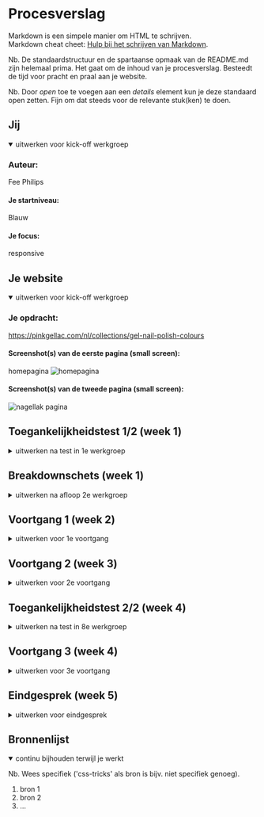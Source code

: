 # Procesverslag
Markdown is een simpele manier om HTML te schrijven.  
Markdown cheat cheet: [Hulp bij het schrijven van Markdown](https://github.com/adam-p/markdown-here/wiki/Markdown-Cheatsheet).

Nb. De standaardstructuur en de spartaanse opmaak van de README.md zijn helemaal prima. Het gaat om de inhoud van je procesverslag. Besteedt de tijd voor pracht en praal aan je website.

Nb. Door *open* toe te voegen aan een *details* element kun je deze standaard open zetten. Fijn om dat steeds voor de relevante stuk(ken) te doen.





## Jij

<details open>
  <summary>uitwerken voor kick-off werkgroep</summary>

  ### Auteur:
  Fee Philips

  #### Je startniveau:
  Blauw

  #### Je focus:
  responsive
 
</details>





## Je website

<details open>
  <summary>uitwerken voor kick-off werkgroep</summary>

  ### Je opdracht:
  https://pinkgellac.com/nl/collections/gel-nail-polish-colours 

  #### Screenshot(s) van de eerste pagina (small screen): 
  homepagina 
  <img src="https://user-images.githubusercontent.com/118175206/201687715-a26e1978-06f5-4540-9a6d-862788142bd8.png" width="375px" alt="homepagina">

  #### Screenshot(s) van de tweede pagina (small screen): 
  <img src="https://user-images.githubusercontent.com/118175206/201687376-73d885b3-304e-4d85-b96a-6400a208487d.png" width="375px" alt="nagellak pagina">

 



## Toegankelijkheidstest 1/2 (week 1)

<details>
  <summary>uitwerken na test in 1e werkgroep</summary>

  ### Bevindingen
  Lijst met je bevindingen die in de test naar voren kwamen:

  #### Screenreader
 Heb eerst gekeken naar hoe de screen reader werkt. En even door de twee pagina’s gegaan. 
-	Kopjes en de linkjes duidelijk maken.
-	Je kunt filteren op kopjes en linkjes. 
-	Alles was te bereiken met de screenreader


  #### Muis en Toetsenbord 
  Hier korte omschrijving (met indien nodig afbeeldingen)

  Hier een omschrijving van hoe het opgelost kan worden (met indien nodig afbeeldingen)


  #### Motoriek (shocks, elastiekjes)
  Hier korte omschrijving (met indien nodig afbeeldingen)

  Hier een omschrijving van hoe het opgelost kan worden (met indien nodig afbeeldingen)


  #### Visueel (brillen, contrast, kleurenblind, dark/light). 
  Hier korte omschrijving (met indien nodig afbeeldingen)

  Hier een omschrijving van hoe het opgelost kan worden (met indien nodig afbeeldingen)

</details>



## Breakdownschets (week 1)

<details>
  <summary>uitwerken na afloop 2e werkgroep</summary>

  ### de hele pagina: 
  <img src="readme-images/dummy-plaatje.jpg" width="375px" alt="breakdown van de hele pagina">

  ### dynamisch deel (bijv menu): 
  <img src="readme-images/dummy-plaatje.jpg" width="375px" alt="breakdown van een dynamisch deel">

  ### wellicht nog een dynamisch deel (bijv filter): 
  <img src="readme-images/dummy-plaatje.jpg" width="375px" alt="breakdown van nog een dynamisch deel">

</details>





## Voortgang 1 (week 2)

<details>
  <summary>uitwerken voor 1e voortgang</summary>

  ### Stand van zaken
  hier dit ging goed & dit was lastig (neem ook screenshots op van delen van je website en code)


  ### Agenda voor meeting
  samen met je groepje opstellen

  | student 1      | student 2          | student 3    | student 4        |
  | ---            | ---                | ---          | ---              |
  | dit bespreken  | en dit             | en ik dit    | en dan ik dat    |
  | en dat ook nog | dit als er tijd is | nog een punt | dit wil ik zeker |
  | ...            | ...                | ...          | ...              |


  ### Verslag van meeting
  hier na afloop snel de uitkomsten van de meeting vastleggen

  - punt 1
  - punt 2
  - nog een punt
  - ...

</details>





## Voortgang 2 (week 3)

<details>
  <summary>uitwerken voor 2e voortgang</summary>

  ### Stand van zaken
  hier dit ging goed & dit was lastig (neem ook screenshots op van delen van je website en code)


  ### Agenda voor meeting
  samen met je groepje opstellen

  | student 1      | student 2          | student 3    | student 4        |
  | ---            | ---                | ---          | ---              |
  | dit bespreken  | en dit             | en ik dit    | en dan ik dat    |
  | en dat ook nog | dit als er tijd is | nog een punt | dit wil ik zeker |
  | ...            | ...                | ...          | ...              |


  ### Verslag van meeting
  hier na afloop snel de uitkomsten van de meeting vastleggen

  - punt 1
  - punt 2
  - nog een punt
- ...

</details>





## Toegankelijkheidstest 2/2 (week 4)

<details>
  <summary>uitwerken na test in 8e werkgroep</summary>

  ### Bevindingen
  Lijst met je bevindingen die in de test naar voren kwamen (geef ook aan wat er verbeterd is):

  #### Screenreader
  Heb eerst gekeken naar hoe de screen reader werkt. En even door de twee pagina’s gegaan.
  
-	Kopjes en de linkjes duidelijk maken.
-	Je kunt filteren op kopjes en linkjes. 
-	Alles was te bereiken met de screenreader.
![image](https://user-images.githubusercontent.com/118175206/202661222-b82ae696-4dda-4eb2-a7ef-768a7fcd802c.png)


  #### Muis en Toetsenbord 
 Ik ben gaan kijken of alles op de website te bereiken is met alleen het toetsenbord.

-	Je kunt niet naar de nagellakjes met tap.
-	Je kunt goed heen en weer op de website doormiddel van het toetsen bord
-	Alles moet met het toetsenbord te bereiken zijn voor mensen met een trillend arm. 
![image](https://user-images.githubusercontent.com/118175206/202661425-e945cae9-d526-4c09-be1c-fb5d3e0c3a44.png)


  #### Motoriek (shocks, elastiekjes)
  Ik heb gekeken hoe het is als je een beperking hebt, zoals een trillend arm. Ook heb ik verschillende brilletjes op gezet hoe het is als je zicht beperkt is. Of hoe het is om heel snel afgeleid te zijn. 
  
-	Met een trillende arm is het besturen van de muis heel lastig. Zo klik je snel mis. Daarom is het belangrijk dat je knoppen groot genoeg zijn.
-	Alles moet met het toetsenbord te bereiken zijn voor mensen met een trillend arm. 
-	Door minder goed zicht is het fijn dat de tekst niet in kleuren is maar in het zwart. Gekleurde tekst moet zwart worden.
-	Als je snel afgeleid bent zorgen de vele kleuren snel voor afleiding. 
-	Het is belangrijk dat de teksten en de buttons groot genoeg zijn.
-	Alle informatie moet groot genoeg zijn voor mensen met een slecht zicht. Sommige teksten kunnen groter.
![image](https://user-images.githubusercontent.com/118175206/202661330-033fa5d0-ddc6-4086-aa0b-4079d2fd831a.png)



  #### Visueel (brillen, contrast, kleurenblind, dark/light). 
 Ik heb via inspecteren de kleuren van de website verandert en gekeken hoe het is voor iemand die niet meer zo goed ziet.

-	Als je de kleuren anders ziet is het handig als de namen van de nagellak kleuren goed omschreven zijn. De meeste zijn dat ook.
-	Als je minder goed ziet is het belangrijk dat de letter grootte groot genoeg is.
-	Als je alles in een grijstint ziet is alles gelijk heel eentonig. Het is goed om voorgrondkleuren en achtergrondkleuren van elkaar te laten verschillen.
![image](https://user-images.githubusercontent.com/118175206/202661543-42c25b94-9103-4fe3-b18d-4f506a2da2bf.png)

</details>





## Voortgang 3 (week 4)

<details>
  <summary>uitwerken voor 3e voortgang</summary>

  ### Stand van zaken
  hier dit ging goed & dit was lastig (neem ook screenshots op van delen van je website en code)


  ### Agenda voor meeting
  samen met je groepje opstellen

  | student 1      | student 2          | student 3    | student 4        |
  | ---            | ---                | ---          | ---              |
  | dit bespreken  | en dit             | en ik dit    | en dan ik dat    |
  | en dat ook nog | dit als er tijd is | nog een punt | dit wil ik zeker |
  | ...            | ...                | ...          | ...              |


  ### Verslag van meeting
  hier na afloop snel de uitkomsten van de meeting vastleggen

  - punt 1
  - punt 2
  - nog een punt
  - ...

</details>





## Eindgesprek (week 5)

<details>
  <summary>uitwerken voor eindgesprek</summary>

  ### Je uitkomst - karakteristiek screenshots:
  <img src="readme-images/dummy-plaatje.jpg" width="375px" alt="uitomst opdracht 1">


  ### Dit ging goed/Heb ik geleerd: 
  Korte omschrijving met plaatjes

  <img src="readme-images/dummy-plaatje.jpg" width="375px" alt="top">


  ### Dit was lastig/Is niet gelukt:
  Korte omschrijving met plaatjes

  <img src="readme-images/dummy-plaatje.jpg" width="375px" alt="bummer">
</details>





## Bronnenlijst

<details open>
  <summary>continu bijhouden terwijl je werkt</summary>

  Nb. Wees specifiek ('css-tricks' als bron is bijv. niet specifiek genoeg).

  1. bron 1
  2. bron 2
  3. ...

</details>

